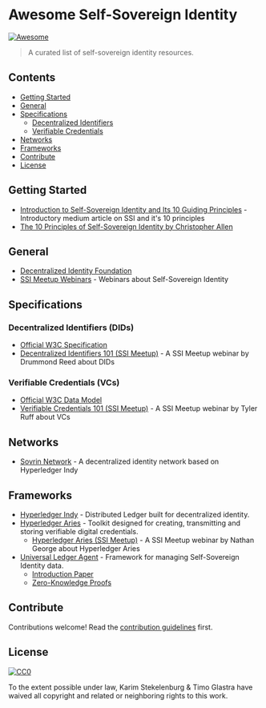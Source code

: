 # Awesome Self-Sovereign Identity

[![Awesome](https://awesome.re/badge.svg)](https://awesome.re)

> A curated list of self-sovereign identity resources.

## Contents
- [Getting Started](#getting-started)
- [General](#general)
- [Specifications](#specifications)
  - [Decentralized Identifiers](#decentralized-identifiers-dids)
  - [Verifiable Credentials](#verifiable-credentials-vcs)
- [Networks](#networks)
- [Frameworks](#frameworks)
- [Contribute](#contribute)
- [License](#license)

## Getting Started
- [Introduction to Self-Sovereign Identity and Its 10 Guiding Principles](https://medium.com/metadium/introduction-to-self-sovereign-identity-and-its-10-guiding-principles-97c1ba603872) - Introductory medium article on SSI and it's 10 principles
- [The 10 Principles of Self-Sovereign Identity by Christopher Allen](https://wiki.p2pfoundation.net/Self-Sovereign_Identity#Ten_Principles_of_Self-Sovereign_Identity)

## General
- [Decentralized Identity Foundation](https://identity.foundation)
- [SSI Meetup Webinars](https://ssimeetup.org/blog) - Webinars about Self-Sovereign Identity

## Specifications

### Decentralized Identifiers (DIDs)

- [Official W3C Specification](https://w3c-ccg.github.io/did-spec/)
- [Decentralized Identifiers 101 (SSI Meetup)](https://ssimeetup.org/decentralized-identifiers-did-fundamental-block-self-sovereign-identity-drummond-reed-webinar-2/) - A SSI Meetup webinar by Drummond Reed about DIDs

### Verifiable Credentials (VCs)

- [Official W3C Data Model](https://www.w3.org/TR/vc-data-model/)
- [Verifiable Credentials 101 (SSI Meetup)](https://ssimeetup.org/verifiable-credentials-101-ssi-tyler-ruff-webinar-11/) - A SSI Meetup webinar by Tyler Ruff about VCs

## Networks

- [Sovrin Network](https://sovrin.org/) - A decentralized identity network based on Hyperledger Indy

## Frameworks

- [Hyperledger Indy](https://www.hyperledger.org/projects/hyperledger-indy) - Distributed Ledger built for decentralized identity.
- [Hyperledger Aries](https://www.hyperledger.org/projects/aries) - Toolkit designed for creating, transmitting and storing verifiable digital credentials.
  - [Hyperledger Aries (SSI Meetup)](https://ssimeetup.org/hyperledger-aries-open-source-interoperable-identity-solutions-nathan-george-webinar-30/) - A SSI Meetup webinar by Nathan George about Hyperledger Aries
- [Universal Ledger Agent](https://github.com/rabobank-blockchain/universal-ledger-agent) - Framework for managing Self-Sovereign Identity data.
  - [Introduction Paper](https://github.com/WebOfTrustInfo/rwot8-barcelona/blob/master/topics-and-advance-readings/universal-ledger-agent.md)
  - [Zero-Knowledge Proofs](https://github.com/WebOfTrustInfo/rwot9-prague/blob/master/topics-and-advance-readings/zero-knowledge-proofs-and-vc-in-social-housing.md)

## Contribute

Contributions welcome! Read the [contribution guidelines](contributing.md) first.

## License

[![CC0](https://mirrors.creativecommons.org/presskit/buttons/88x31/svg/cc-zero.svg)](https://creativecommons.org/publicdomain/zero/1.0)

To the extent possible under law, Karim Stekelenburg &amp; Timo Glastra have waived all copyright and
related or neighboring rights to this work.
